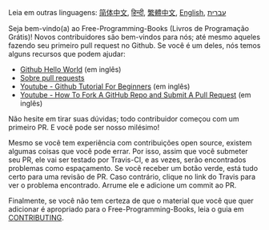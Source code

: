 Leia em outras linguagens: [简体中文](HOWTO-zh.md), [हिन्दी](HOWTO-hi.md), [繁體中文](HOWTO-zh-TW.md), [English](HOWTO.md), [עברית](HOWTO-he.md)


Seja bem-vindo(a) ao Free-Programming-Books (Livros de Programação Grátis)! Novos contribuidores são bem-vindos para nós; até mesmo aqueles fazendo seu primeiro pull request no Github. Se você é um deles, nós temos alguns recursos que podem ajudar:


* [Github Hello World](https://guides.github.com/activities/hello-world/) (em inglês)
* [Sobre pull requests](https://docs.github.com/pt/free-pro-team@latest/github/collaborating-with-issues-and-pull-requests/about-pull-requests)
* [Youtube - Github Tutorial For Beginners](https://www.youtube.com/watch?v=0fKg7e37bQE) (em inglês)
* [Youtube - How To Fork A GitHub Repo and Submit A Pull Request](https://www.youtube.com/watch?v=G1I3HF4YWEw) (em inglês)


Não hesite em tirar suas dúvidas; todo contribuidor começou com um primeiro PR. E você pode ser nosso milésimo!


Mesmo se você tem experiência com contribuições open source, existem algumas coisas que você pode errar. Por isso, assim que você submeter seu PR, ele vai ser testado por Travis-CI, e as vezes, serão encontrados problemas como espaçamento. Se você receber um botão verde, está tudo certo para uma revisão de PR. Caso contrário, clique no link do Travis para ver o problema encontrado. Arrume ele e adicione um commit ao PR.


Finalmente, se você não tem certeza de que o material que você que quer adicionar é apropriado para o Free-Programming-Books, leia o guia em [CONTRIBUTING](/CONTRIBUTING.md).
